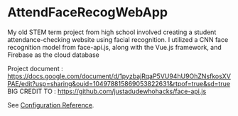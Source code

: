 # AttendFaceRecogWebApp
My old STEM term project from high school involved creating a student attendance-checking website using facial recognition. I utilized a CNN face recognition model from face-api.js, along with the Vue.js framework, and Firebase as the cloud database

Project document : https://docs.google.com/document/d/1pyzbajRqaP5VU94hU9OhZNsfkosXVPAE/edit?usp=sharing&ouid=104978815869053822631&rtpof=true&sd=true
BIG CREDIT TO : https://github.com/justadudewhohacks/face-api.js

See [Configuration Reference](https://cli.vuejs.org/config/).

